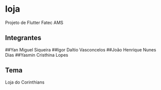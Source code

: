 # loja

Projeto de Flutter Fatec AMS

## Integrantes

##Yan Miguel Siqueira
##Igor Daltio Vasconcelos
##João Henrique Nunes Dias
##Yasmin Cristhina Lopes

## Tema

Loja do Corinthians
